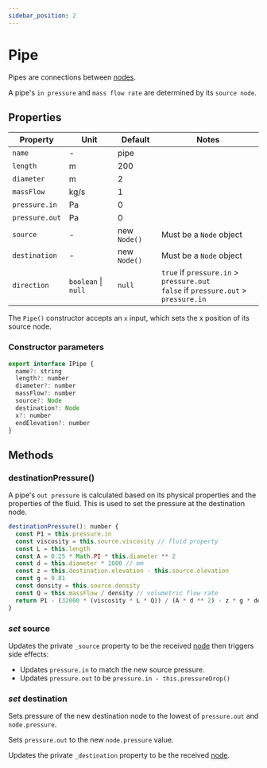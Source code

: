 ```yaml
---
sidebar_position: 2
---
```


# Pipe

Pipes are connections between [nodes](/docs/model/Node).

A pipe's `in pressure` and `mass flow rate` are determined by its `source node`.

## Properties

| Property       | Unit                | Default      | Notes                                                                                  |
| -------------- | ------------------- | ------------ | -------------------------------------------------------------------------------------- |
| `name`         | -                   | pipe         |                                                                                        |
| `length`       | m                   | 200          |                                                                                        |
| `diameter`     | m                   | 2            |                                                                                        |
| `massFlow`     | kg/s                | 1            |                                                                                        |
| `pressure.in`  | Pa                  | 0            |                                                                                        |
| `pressure.out` | Pa                  | 0            |                                                                                        |
| `source`       | -                   | new `Node()` | Must be a `Node` object                                                                |
| `destination`  | -                   | new `Node()` | Must be a `Node` object                                                                |
| `direction`    | `boolean` \| `null` | `null`       | `true` if `pressure.in` > `pressure.out`<br/>`false` if `pressure.out` > `pressure.in` |

The `Pipe()` constructor accepts an `x` input, which sets the x position of its source node.

### Constructor parameters

```js
export interface IPipe {
  name?: string
  length?: number
  diameter?: number
  massFlow?: number
  source?: Node
  destination?: Node
  x?: number
  endElevation?: number
}
```

## Methods

### destinationPressure()

A pipe's `out pressure` is calculated based on its physical properties and the properties of the fluid. This is used to set the pressure at the destination node.

```js
destinationPressure(): number {
  const P1 = this.pressure.in
  const viscosity = this.source.viscosity // fluid property
  const L = this.length
  const A = 0.25 * Math.PI * this.diameter ** 2
  const d = this.diameter * 1000 // mm
  const z = this.destination.elevation - this.source.elevation
  const g = 9.81
  const density = this.source.density
  const Q = this.massFlow / density // volumetric flow rate
  return P1 - (32000 * (viscosity * L * Q)) / (A * d ** 2) - z * g * density
}
```

### _set_ source

Updates the private `_source` property to be the received [node](/docs/model/Node) then triggers side effects:

- Updates `pressure.in` to match the new source pressure.
- Updates `pressure.out` to be `pressure.in - this.pressureDrop()`

### _set_ destination

Sets pressure of the new destination node to the lowest of `pressure.out` and `node.pressure`.

Sets `pressure.out` to the new `node.pressure` value.

Updates the private `_destination` property to be the received [node](/docs/model/Node).
